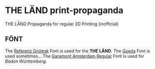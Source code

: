  THE LÄND print-propaganda
============================
THE LÄND Propaganda for regular 2D Printing (inofficial)

 FÖNT
------
The [Referenz Grotesk](https://www.fontsdownload.org/referenz-grotesk-font-family/) Font is used for the **THE LÄND**.
The [Gueda](https://www.1001freefonts.com/gudea.font) Font is used sometimes...
The [Garamont Amsterdam Regular](https://fontsgeek.com/fonts/Garamont-Amsterdam-BQ-Regular) Font is used for *Baden Württemberg*.

